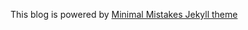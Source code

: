 This blog is powered by [Minimal Mistakes Jekyll theme](https://mmistakes.github.io/minimal-mistakes/)


